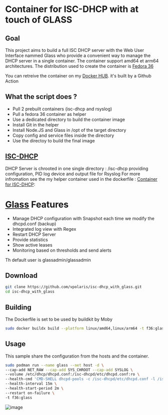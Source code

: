 # Container for ISC-DHCP with at touch of GLASS

## Goal
This project aims to build a full ISC DHCP server with the Web User Interface nammed Glass who provide a convenient way to manage the DHCP server in a single container. The container support amd64 et arm64 architectures. The distribution used to create the container is [Fedora 36]

You can retreive the container on my [Docker HUB]. it's built by a Github Action

## What the script does ?
 - Pull 2 prebuilt containers (isc-dhcp and rsyslog)
 - Pull a fedora 36 container as helper
 - Use a dedicated directory to build the container image
 - Install Git in the helper
 - Install Node.JS and Glass in /opt of the target directory
 - Copy config and service files inside the directory
 - Use the directoy to build the final image


## [ISC-DHCP]

DHCP Server is chrooted in one single directory : /isc-dhcp providing configuration, PID log device and output file for Rsyslog
For more infromation see the my helper container used in the dockerfile : [Container for ISC-DHCP]:

# [Glass] Features
- Manage DHCP configuration with Snapshot each time we modify the dhcpd.conf (backup)
- Integrated log view with Regex
- Restart DHCP Server
- Provide statistics
- Show active leases
- Monitoring based on thresholds and send alerts

Th default user is glassadmin/glassadmin

## Download

``` sh
git clone https://github.com/vpolaris/isc-dhcp_with_glass.git
cd isc-dhcp_with_glass

```
## Building

The Dockerfile is set to be used by buildkit by Moby

``` sh
sudo docker buildx build --platform linux/amd64,linux/arm64 -t f36:glass -f Dockerfile .
```

## Usage

This sample share the configuration from the hosts and the container.
``` sh
sudo podman run --name glass --net host -d \
--cap-add NET_RAW --cap-add SYS_CHROOT --cap-add SYSLOG \
--volume /etc/dhcp/dhcpd.conf:/isc-dhcpd/etc/dhcpd.conf:ro \
--health-cmd 'CMD-SHELL dhcpd-pools -c /isc-dhcpd/etc/dhcpd.conf -l /isc-dhcpd/leasing/dhcpd.leases || exit 1' \
--health-interval 15m \
--health-start-period 2m \
--restart on-failure \
-t f36:glass
```


![image](https://user-images.githubusercontent.com/73080749/186994264-f84701c9-044b-47e2-81ad-4729d38942e0.png)



[Glass]: https://github.com/Akkadius/glass-isc-dhcp
[ISC-DHCP]: https://www.isc.org/dhcp/
[Docker HUB]: https://hub.docker.com/r/vpolaris/dhcp-glass
[Fedora 36]: https://fedoramagazine.org/announcing-fedora-36/
[Container for ISC-DHCP]: https://github.com/vpolaris/container_isc-dhcp_f36
